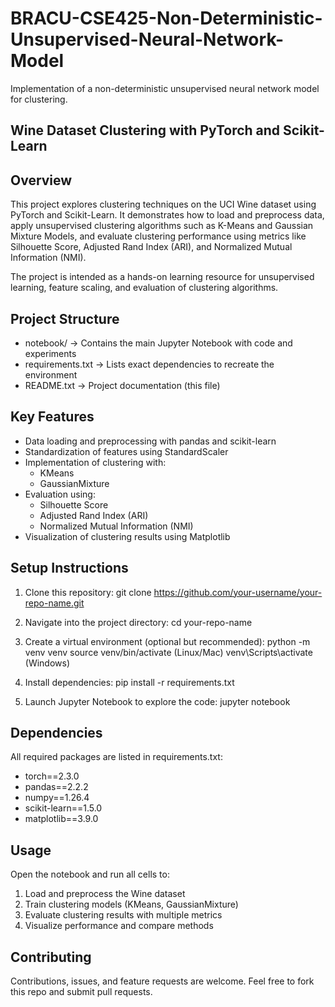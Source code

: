 # BRACU-CSE425-Non-Deterministic-Unsupervised-Neural-Network-Model
Implementation of a non-deterministic unsupervised neural network model for clustering.


Wine Dataset Clustering with PyTorch and Scikit-Learn
--------

Overview
--------
This project explores clustering techniques on the UCI Wine dataset using
PyTorch and Scikit-Learn. It demonstrates how to load and preprocess data,
apply unsupervised clustering algorithms such as K-Means and Gaussian Mixture
Models, and evaluate clustering performance using metrics like Silhouette Score,
Adjusted Rand Index (ARI), and Normalized Mutual Information (NMI).

The project is intended as a hands-on learning resource for unsupervised learning,
feature scaling, and evaluation of clustering algorithms.

Project Structure
-----------------
- notebook/       -> Contains the main Jupyter Notebook with code and experiments
- requirements.txt -> Lists exact dependencies to recreate the environment
- README.txt       -> Project documentation (this file)

Key Features
------------
- Data loading and preprocessing with pandas and scikit-learn
- Standardization of features using StandardScaler
- Implementation of clustering with:
  - KMeans
  - GaussianMixture
- Evaluation using:
  - Silhouette Score
  - Adjusted Rand Index (ARI)
  - Normalized Mutual Information (NMI)
- Visualization of clustering results using Matplotlib

Setup Instructions
------------------
1. Clone this repository:
   git clone https://github.com/your-username/your-repo-name.git

2. Navigate into the project directory:
   cd your-repo-name

3. Create a virtual environment (optional but recommended):
   python -m venv venv
   source venv/bin/activate   (Linux/Mac)
   venv\Scripts\activate      (Windows)

4. Install dependencies:
   pip install -r requirements.txt

5. Launch Jupyter Notebook to explore the code:
   jupyter notebook

Dependencies
------------
All required packages are listed in requirements.txt:
- torch==2.3.0
- pandas==2.2.2
- numpy==1.26.4
- scikit-learn==1.5.0
- matplotlib==3.9.0

Usage
-----
Open the notebook and run all cells to:
1. Load and preprocess the Wine dataset
2. Train clustering models (KMeans, GaussianMixture)
3. Evaluate clustering results with multiple metrics
4. Visualize performance and compare methods

Contributing
------------
Contributions, issues, and feature requests are welcome.
Feel free to fork this repo and submit pull requests.
